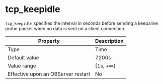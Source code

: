tcp_keepidle
=================================

`tcp_keepidle` specifies the interval in seconds before sending a keepalive probe packet when no data is sent on a client connection.


| Property | Description |
|------------------|----------|
| Type | Time |
| Default value | 7200s |
| Value range | \[1s, +∞) |
| Effective upon an OBServer restart | No |


